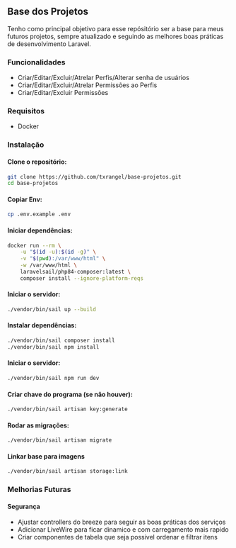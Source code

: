 ## Base dos Projetos
Tenho como principal objetivo para esse repósitório ser a base para meus futuros projetos, sempre atualizado e seguindo as melhores boas práticas de desenvolvimento Laravel.

### Funcionalidades
- Criar/Editar/Excluir/Atrelar Perfis/Alterar senha de usuários
- Criar/Editar/Excluir/Atrelar Permissões ao Perfis
- Criar/Editar/Excluir Permissões

### Requisitos
- Docker

### Instalação

#### Clone o repositório:
```bash
git clone https://github.com/txrangel/base-projetos.git
cd base-projetos
```

#### Copiar Env:
```bash
cp .env.example .env
```

#### Iniciar dependências:
```bash
docker run --rm \
    -u "$(id -u):$(id -g)" \
    -v "$(pwd):/var/www/html" \
    -w /var/www/html \
    laravelsail/php84-composer:latest \
    composer install --ignore-platform-reqs
```

#### Iniciar o servidor:
```bash
./vendor/bin/sail up --build
```

#### Instalar dependências:
```bash
./vendor/bin/sail composer install
./vendor/bin/sail npm install
```

#### Iniciar o servidor:
```bash
./vendor/bin/sail npm run dev
```

#### Criar chave do programa (se não houver):
```bash
./vendor/bin/sail artisan key:generate
```

#### Rodar as migrações:
```bash
./vendor/bin/sail artisan migrate
```

#### Linkar base para imagens
```bash
./vendor/bin/sail artisan storage:link
```


### Melhorias Futuras

#### Segurança
- Ajustar controllers do breeze para seguir as boas práticas dos serviços
- Adicionar LiveWire para ficar dinamico e com carregamento mais rapido
- Criar componentes de tabela que seja possivel ordenar e filtrar itens
